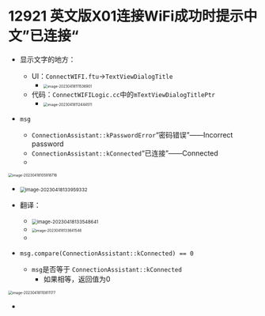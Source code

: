# 12921 英文版X01连接WiFi成功时提示中文”已连接“

* 显示文字的地方：
  * UI：`ConnectWIFI.ftu`→`TextViewDialogTitle`
    * <img src="https://cvp.oss-cn-shanghai.aliyuncs.com/picgo/202304181115039.png" alt="image-20230418111536901" style="zoom: 50%;" />
  * 代码：`ConnectWIFILogic.cc`中的`mTextViewDialogTitlePtr`
    * <img src="https://cvp.oss-cn-shanghai.aliyuncs.com/picgo/202304181124654.png" alt="image-20230418112444511" style="zoom: 50%;" />



* `msg`
  * `ConnectionAssistant::kPasswordError`“密码错误”——Incorrect password
  * `ConnectionAssistant::kConnected`“已连接”——Connected
  * 

<img src="https://cvp.oss-cn-shanghai.aliyuncs.com/picgo/202304181059888.png" alt="image-20230418105918716" style="zoom: 50%;" />

* <img src="https://cvp.oss-cn-shanghai.aliyuncs.com/picgo/202304181339378.png" alt="image-20230418133959332" style="zoom: 67%;" />

* 翻译：

  * <img src="https://cvp.oss-cn-shanghai.aliyuncs.com/picgo/202304181335703.png" alt="image-20230418133548641" style="zoom: 67%;" />

  * <img src="https://cvp.oss-cn-shanghai.aliyuncs.com/picgo/202304181336607.png" alt="image-20230418133641548" style="zoom: 50%;" />

  * 



* `msg.compare(ConnectionAssistant::kConnected) == 0`
  * `msg`是否等于 `ConnectionAssistant::kConnected`
    * 如果相等，返回值为0

<img src="https://cvp.oss-cn-shanghai.aliyuncs.com/picgo/202304181108310.png" alt="image-20230418110811177" style="zoom: 50%;" />

* 